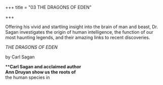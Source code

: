 +++
title = "03 THE DRAGONS OF EDEN"

+++



Offering his vivid and startling insight into the brain of man and beast, Dr. Sagan investigates the origin of human intelligence, the function of our most haunting legends, and their amazing links to recent discoveries.  





*THE DRAGONS OF EDEN*

by Carl Sagan





****Carl Sagan and acclaimed author**  
**Ann Druyan show us the roots of**  
the human species in





